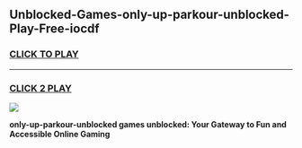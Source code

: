 
## Unblocked-Games-only-up-parkour-unblocked-Play-Free-iocdf
<h3>
<a href="https://premium76.site?title=only-up-parkour-unblocked&ref=19M">CLICK TO PLAY</a></h3>
<hr>

<h3>
<a href="https://premium76.site?title=only-up-parkour-unblocked&ref=19M">CLICK 2 PLAY</a>
  
</h3>

<a href="https://premium76.site?title=only-up-parkour-unblocked&ref=19M"><img src="https://clearcache.store/games.png"></a>


**only-up-parkour-unblocked games unblocked: Your Gateway to Fun and Accessible Online Gaming**
